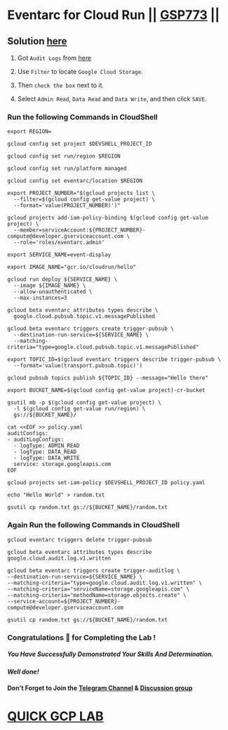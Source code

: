 # Eventarc for Cloud Run || [GSP773](https://www.cloudskillsboost.google/focuses/15657?parent=catalog) ||

## Solution [here]()

1. Got `Audit Logs` from [here](https://console.cloud.google.com/iam-admin/audit)

2. Use `Filter` to locate `Google Cloud Storage`.

3. Then `check the box` next to it.

4. Select `Admin Read`, `Data Read` and `Data Write`, and then click `SAVE`.

### Run the following Commands in CloudShell
```
export REGION=
```
```
gcloud config set project $DEVSHELL_PROJECT_ID

gcloud config set run/region $REGION

gcloud config set run/platform managed

gcloud config set eventarc/location $REGION

export PROJECT_NUMBER="$(gcloud projects list \
  --filter=$(gcloud config get-value project) \
  --format='value(PROJECT_NUMBER)')"

gcloud projects add-iam-policy-binding $(gcloud config get-value project) \
  --member=serviceAccount:${PROJECT_NUMBER}-compute@developer.gserviceaccount.com \
  --role='roles/eventarc.admin'

export SERVICE_NAME=event-display

export IMAGE_NAME="gcr.io/cloudrun/hello"

gcloud run deploy ${SERVICE_NAME} \
  --image ${IMAGE_NAME} \
  --allow-unauthenticated \
  --max-instances=3

gcloud beta eventarc attributes types describe \
  google.cloud.pubsub.topic.v1.messagePublished

gcloud beta eventarc triggers create trigger-pubsub \
  --destination-run-service=${SERVICE_NAME} \
  --matching-criteria="type=google.cloud.pubsub.topic.v1.messagePublished"

export TOPIC_ID=$(gcloud eventarc triggers describe trigger-pubsub \
  --format='value(transport.pubsub.topic)')

gcloud pubsub topics publish ${TOPIC_ID} --message="Hello there"

export BUCKET_NAME=$(gcloud config get-value project)-cr-bucket

gsutil mb -p $(gcloud config get-value project) \
  -l $(gcloud config get-value run/region) \
  gs://${BUCKET_NAME}/

cat <<EOF >> policy.yaml
auditConfigs:
- auditLogConfigs:
  - logType: ADMIN_READ
  - logType: DATA_READ
  - logType: DATA_WRITE
  service: storage.googleapis.com
EOF

gcloud projects set-iam-policy $DEVSHELL_PROJECT_ID policy.yaml

echo "Hello World" > random.txt

gsutil cp random.txt gs://${BUCKET_NAME}/random.txt
```

### Again Run the following Commands in CloudShell

```
gcloud eventarc triggers delete trigger-pubsub

gcloud beta eventarc attributes types describe google.cloud.audit.log.v1.written

gcloud beta eventarc triggers create trigger-auditlog \
--destination-run-service=${SERVICE_NAME} \
--matching-criteria="type=google.cloud.audit.log.v1.written" \
--matching-criteria="serviceName=storage.googleapis.com" \
--matching-criteria="methodName=storage.objects.create" \
--service-account=${PROJECT_NUMBER}-compute@developer.gserviceaccount.com

gsutil cp random.txt gs://${BUCKET_NAME}/random.txt
```

### Congratulations 🎉 for Completing the Lab !

##### *You Have Successfully Demonstrated Your Skills And Determination.*

#### *Well done!*

#### Don't Forget to Join the [Telegram Channel](https://t.me/quickgcplab) & [Discussion group](https://t.me/quickgcplabchats)

# [QUICK GCP LAB](https://www.youtube.com/@quickgcplab)